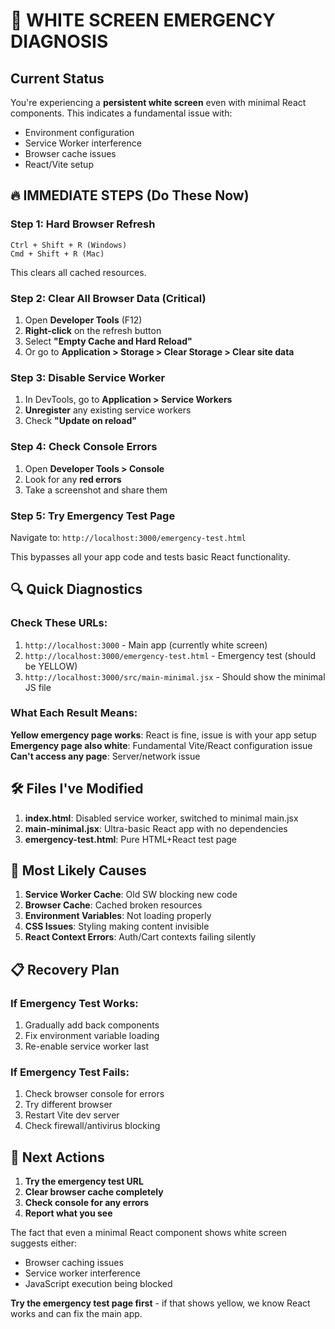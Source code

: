 # 🚨 WHITE SCREEN EMERGENCY DIAGNOSIS

## Current Status
You're experiencing a **persistent white screen** even with minimal React components. This indicates a fundamental issue with:
- Environment configuration
- Service Worker interference
- Browser cache issues
- React/Vite setup

## 🔥 IMMEDIATE STEPS (Do These Now)

### Step 1: Hard Browser Refresh
```
Ctrl + Shift + R (Windows)
Cmd + Shift + R (Mac)
```
This clears all cached resources.

### Step 2: Clear All Browser Data (Critical)
1. Open **Developer Tools** (F12)
2. **Right-click** on the refresh button
3. Select **"Empty Cache and Hard Reload"**
4. Or go to **Application > Storage > Clear Storage > Clear site data**

### Step 3: Disable Service Worker
1. In DevTools, go to **Application > Service Workers**
2. **Unregister** any existing service workers
3. Check **"Update on reload"**

### Step 4: Check Console Errors
1. Open **Developer Tools > Console**
2. Look for any **red errors**
3. Take a screenshot and share them

### Step 5: Try Emergency Test Page
Navigate to: `http://localhost:3000/emergency-test.html`

This bypasses all your app code and tests basic React functionality.

## 🔍 Quick Diagnostics

### Check These URLs:
1. `http://localhost:3000` - Main app (currently white screen)
2. `http://localhost:3000/emergency-test.html` - Emergency test (should be YELLOW)
3. `http://localhost:3000/src/main-minimal.jsx` - Should show the minimal JS file

### What Each Result Means:

**Yellow emergency page works**: React is fine, issue is with your app setup
**Emergency page also white**: Fundamental Vite/React configuration issue
**Can't access any page**: Server/network issue

## 🛠️ Files I've Modified

1. **index.html**: Disabled service worker, switched to minimal main.jsx
2. **main-minimal.jsx**: Ultra-basic React app with no dependencies
3. **emergency-test.html**: Pure HTML+React test page

## 🚨 Most Likely Causes

1. **Service Worker Cache**: Old SW blocking new code
2. **Browser Cache**: Cached broken resources
3. **Environment Variables**: Not loading properly
4. **CSS Issues**: Styling making content invisible
5. **React Context Errors**: Auth/Cart contexts failing silently

## 📋 Recovery Plan

### If Emergency Test Works:
1. Gradually add back components
2. Fix environment variable loading
3. Re-enable service worker last

### If Emergency Test Fails:
1. Check browser console for errors
2. Try different browser
3. Restart Vite dev server
4. Check firewall/antivirus blocking

## 🎯 Next Actions

1. **Try the emergency test URL**
2. **Clear browser cache completely**  
3. **Check console for any errors**
4. **Report what you see**

The fact that even a minimal React component shows white screen suggests either:
- Browser caching issues
- Service worker interference
- JavaScript execution being blocked

**Try the emergency test page first** - if that shows yellow, we know React works and can fix the main app.

